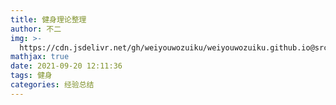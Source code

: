 ```yaml
---
title: 健身理论整理
author: 不二
img: >-
  https://cdn.jsdelivr.net/gh/weiyouwozuiku/weiyouwozuiku.github.io@src/source/_posts/PageImg/经验总结/fit.jpeg
mathjax: true
date: 2021-09-20 12:11:36
tags: 健身
categories: 经验总结
---
```

